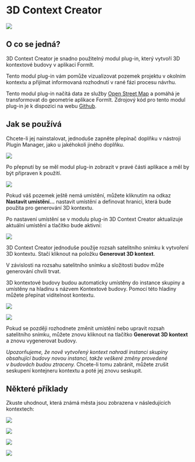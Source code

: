 # 3D Context Creator 

![](<../../.gitbook/assets/3D Context Creator_new.gif>)

## O co se jedná?

3D Context Creator je snadno použitelný modul plug-in, který vytvoří 3D kontextové budovy v aplikaci FormIt. 

Tento modul plug-in vám pomůže vizualizovat pozemek projektu v okolním kontextu a přijímat informovaná rozhodnutí v rané fázi procesu návrhu.

Tento modul plug-in načítá data ze služby [Open Street Map](https://www.openstreetmap.org/about) a pomáhá je transformovat do geometrie aplikace FormIt. Zdrojový kód pro tento modul plug-in je k dispozici na webu [Github](https://github.com/matterlab-co/FormIt-Context-Plugin).

## Jak se používá

Chcete-li jej nainstalovat, jednoduše zapněte přepínač doplňku v nástroji Plugin Manager, jako u jakéhokoli jiného doplňku.

![](../../.gitbook/assets/contextcreator3.png)

Po přepnutí by se měl modul plug-in zobrazit v pravé části aplikace a měl by být připraven k použití.

![](<../../.gitbook/assets/3D Context Creator new_no location (1).png>)

Pokud váš pozemek ještě nemá umístění, můžete kliknutím na odkaz **Nastavit umístění...** nastavit umístění a definovat hranici, která bude použita pro generování 3D kontextu.

Po nastavení umístění se v modulu plug-in 3D Context Creator aktualizuje aktuální umístění a tlačítko bude aktivní:

![](<../../.gitbook/assets/3D Context Creator new_with location.png>)

3D Context Creator jednoduše použije rozsah satelitního snímku k vytvoření 3D kontextu. Stačí kliknout na položku **Generovat 3D kontext**.

V závislosti na rozsahu satelitního snímku a složitosti budov může generování chvíli trvat.

3D kontextové budovy budou automaticky umístěny do instance skupiny a umístěny na hladinu s názvem Kontextové budovy. Pomocí této hladiny můžete přepínat viditelnost kontextu.

![](<../../.gitbook/assets/3D Context Creator_layers.png>)

![](<../../.gitbook/assets/3D Context Creator_NYC.png>)

Pokud se později rozhodnete změnit umístění nebo upravit rozsah satelitního snímku, můžete znovu kliknout na tlačítko **Generovat 3D kontext** a znovu vygenerovat budovy. 

_Upozorňujeme, že nově vytvořený kontext nahradí instanci skupiny obsahující budovy novou instancí, takže veškeré změny provedené v budovách budou ztraceny._ Chcete-li tomu zabránit, můžete zrušit seskupení kontejneru kontextu a poté jej znovu seskupit.

## **Některé příklady**

Zkuste uhodnout, která známá města jsou zobrazena v následujících kontextech:

![](<../../.gitbook/assets/image (2) (1).png>)

![](<../../.gitbook/assets/image (34).png>)

![](<../../.gitbook/assets/image (13) (1) (1).png>)

![](<../../.gitbook/assets/image (59).png>)

